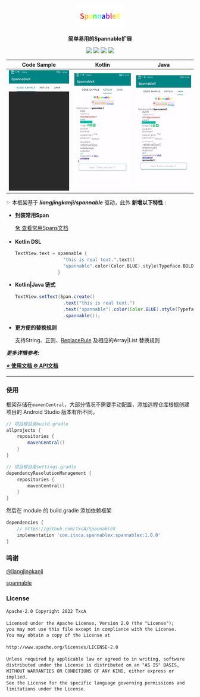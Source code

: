 <p align="center"><img src="./docs/res/logo.png" width="25%"/></p>

<p align="center"><b>简单易用的Spannable扩展</b></p>

<p align="center">
<a href="https://github.com/TxcA/SpannableX/actions"><img src="https://github.com/TxcA/SpannableX/workflows/CI/badge.svg?branch=master&event=push"/></a>
<a href="https://search.maven.org/artifact/com.itxca.spannablex/spannablex"><img src="https://img.shields.io/maven-central/v/com.itxca.spannablex/spannablex"/></a>
<img src="https://img.shields.io/badge/language-Kotlin-blue.svg"/>
<img src="https://img.shields.io/badge/license-Apache2.0-blue.svg"/>
</p>


|                Code Sample                |              Kotlin               | Java                            |
| :---------------------------------------: | :-------------------------------: | ------------------------------- |
| ![Gif 1.43MB](./docs/res/sample_code.gif) | ![](./docs/res/sample_kotlin.png) | ![](./docs/res/sample_java.png) |

✨ 本框架基于 ***liangjingkanji/spannable*** 驱动，此外 **新增以下特性** : 

- **封装常用Span**

  [🛠 查看常用Spans文档](https://txca.github.io/SpannableX/spans/)

- **Kotlin DSL**

  ```kotlin
  TextView.text = spannable {
                    "this is real text.".text()
                    "spannable".color(Color.BLUE).style(Typeface.BOLD)
                  }
  ```

- **Kotlin|Java 链式**

  ```java
  TextView.setText(Span.create()
                    .text("this is real text.")
                    .text("spannable").color(Color.BLUE).style(Typeface.BOLD)
                    .spannable());
  ```

- **更方便的替换规则**

  支持String、正则、[ReplaceRule](https://txca.github.io/SpannableX/replace/#replacerule) 及相应的Array|List 替换规则

***更多详情参考:***

**[ ⭐ 使用文档 ](https://txca.github.io/SpannableX/)**  **[ ⚙ API文档 ](https://txca.github.io/SpannableX/api/)**

---

### 使用

框架存储在`mavenCentral`，大部分情况不需要手动配置，添加远程仓库根据创建项目的 Android Studio 版本有所不同。

```groovy
// 项目根目录build.gradle
allprojects {
    repositories {
        mavenCentral()
    }
}
```

```kotlin
// 项目根目录settings.gradle
dependencyResolutionManagement {
    repositories {
        mavenCentral()
    }
}
```

然后在 module 的 build.gradle 添加依赖框架

```groovy
dependencies {
    // https://github.com/TxcA/SpannableX
    implementation 'com.itxca.spannablex:spannablex:1.0.0'
}
```

### 鸣谢

[@liangjingkanji](https://github.com/liangjingkanji)

[spannable](https://github.com/liangjingkanji/spannable)

### License

```
Apache-2.0 Copyright 2022 TxcA

Licensed under the Apache License, Version 2.0 (the "License");
you may not use this file except in compliance with the License.
You may obtain a copy of the License at

http://www.apache.org/licenses/LICENSE-2.0

Unless required by applicable law or agreed to in writing, software
distributed under the License is distributed on an "AS IS" BASIS,
WITHOUT WARRANTIES OR CONDITIONS OF ANY KIND, either express or implied.
See the License for the specific language governing permissions and
limitations under the License.
```
